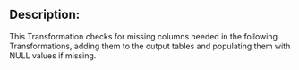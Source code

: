 ## Description:
This Transformation checks for missing columns needed in the following Transformations, adding them to the output tables and populating them with NULL values if missing.
